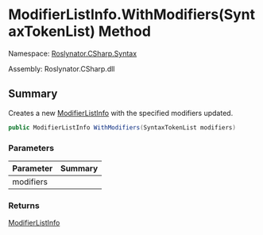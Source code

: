 # ModifierListInfo\.WithModifiers\(SyntaxTokenList\) Method

Namespace: [Roslynator.CSharp.Syntax](../../README.md)

Assembly: Roslynator\.CSharp\.dll

## Summary

Creates a new [ModifierListInfo](../README.md) with the specified modifiers updated\.

```csharp
public ModifierListInfo WithModifiers(SyntaxTokenList modifiers)
```

### Parameters

| Parameter | Summary |
| --------- | ------- |
| modifiers | |

### Returns

[ModifierListInfo](../README.md)




